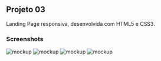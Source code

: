 ## Projeto 03
Landing Page responsiva, desenvolvida com HTML5 e CSS3.

### Screenshots
![mockup](https://i.ibb.co/SQz7YHJ/projeto3-mockup-04.png)
![mockup](https://i.ibb.co/xfqRJZj/projeto3-mockup-03.png)
![mockup](https://i.ibb.co/4Ybq68p/projeto3-mockup-02.png)
![mockup](https://i.ibb.co/2NnxHJm/projeto3-mockup-01.png)